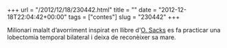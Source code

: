 +++
url = "/2012/12/18/230442.html"
title = ""
date = "2012-12-18T22:04:42+00:00"
tags = ["contes"]
slug = "230442"
+++

Milionari malalt d’avorriment inspirat en llibre d'[O. Sacks](http://en.wikipedia.org/wiki/Oliver_Sacks) es fa practicar una lobectomia temporal bilateral i deixa de reconèixer sa mare.
